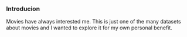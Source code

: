 ### Introducion 

Movies have always interested me. This is just one of the many datasets about movies and I wanted to explore it for my own personal benefit. 
